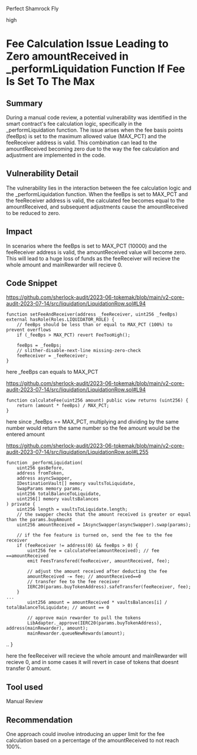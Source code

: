 Perfect Shamrock Fly

high

# Fee Calculation Issue Leading to Zero amountReceived in _performLiquidation Function If Fee Is Set To The Max
## Summary
During a manual code review, a potential vulnerability was identified in the smart contract's fee calculation logic, specifically in the _performLiquidation function. The issue arises when the fee basis points (feeBps) is set to the maximum allowed value (MAX_PCT) and the feeReceiver address is valid. This combination can lead to the amountReceived becoming zero due to the way the fee calculation and adjustment are implemented in the code.


## Vulnerability Detail
The vulnerability lies in the interaction between the fee calculation logic and the _performLiquidation function. When the feeBps is set to MAX_PCT and the feeReceiver address is valid, the calculated fee becomes equal to the amountReceived, and subsequent adjustments cause the amountReceived to be reduced to zero.


## Impact
In scenarios where the feeBps is set to MAX_PCT (10000) and the feeReceiver address is valid, the amountReceived value will become zero. This will lead to  a huge loss of funds as the  feeReceiver will recieve the whole amount and mainRewarder will recieve 0.

## Code Snippet
https://github.com/sherlock-audit/2023-06-tokemak/blob/main/v2-core-audit-2023-07-14/src/liquidation/LiquidationRow.sol#L94

    function setFeeAndReceiver(address _feeReceiver, uint256 _feeBps) external hasRole(Roles.LIQUIDATOR_ROLE) {
        // feeBps should be less than or equal to MAX_PCT (100%) to prevent overflows
        if (_feeBps > MAX_PCT) revert FeeTooHigh();

        feeBps = _feeBps;
        // slither-disable-next-line missing-zero-check
        feeReceiver = _feeReceiver;
    } 
here _feeBps can equals to MAX_PCT

https://github.com/sherlock-audit/2023-06-tokemak/blob/main/v2-core-audit-2023-07-14/src/liquidation/LiquidationRow.sol#L94

    function calculateFee(uint256 amount) public view returns (uint256) {
        return (amount * feeBps) / MAX_PCT;
    }

here since _feeBps == MAX_PCT, multiplying and dividing by the same number would return the same number
so the fee amount would be the entered amount

https://github.com/sherlock-audit/2023-06-tokemak/blob/main/v2-core-audit-2023-07-14/src/liquidation/LiquidationRow.sol#L255

    function _performLiquidation(
        uint256 gasBefore,
        address fromToken,
        address asyncSwapper,
        IDestinationVault[] memory vaultsToLiquidate,
        SwapParams memory params,
        uint256 totalBalanceToLiquidate,
        uint256[] memory vaultsBalances
    ) private {
        uint256 length = vaultsToLiquidate.length;
        // the swapper checks that the amount received is greater or equal than the params.buyAmount
        uint256 amountReceived = IAsyncSwapper(asyncSwapper).swap(params);

        // if the fee feature is turned on, send the fee to the fee receiver
        if (feeReceiver != address(0) && feeBps > 0) {
            uint256 fee = calculateFee(amountReceived); // fee ==amountReceived
            emit FeesTransfered(feeReceiver, amountReceived, fee);

            // adjust the amount received after deducting the fee
            amountReceived -= fee; // amountReceived==0
            // transfer fee to the fee receiver
            IERC20(params.buyTokenAddress).safeTransfer(feeReceiver, fee);
        }
    ...
            uint256 amount = amountReceived * vaultsBalances[i] / totalBalanceToLiquidate; // amount == 0

            // approve main rewarder to pull the tokens
            LibAdapter._approve(IERC20(params.buyTokenAddress), address(mainRewarder), amount);
            mainRewarder.queueNewRewards(amount);
..
}

here the feeReceiver will recieve the whole amount and mainRewarder will recieve 0, and in some cases it will revert in case of tokens that doesnt transfer 0 amount.

## Tool used
Manual Review

## Recommendation
 One approach could involve introducing an upper limit for the fee calculation based on a percentage of the amountReceived to not reach 100%. 